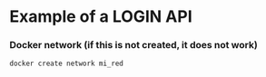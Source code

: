 # Example of a LOGIN API

### Docker network (if this is not created, it does not work)

``docker create network mi_red ``
